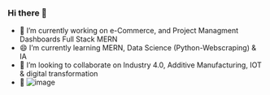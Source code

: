 ### Hi there 👋
- 🔭 I’m currently working on e-Commerce, and Project Managment Dashboards Full Stack MERN
- 😄 I’m currently learning MERN, Data Science (Python-Webscraping) & IA
- 🤔 I’m looking to collaborate on Industry 4.0, Additive Manufacturing, IOT & digital transformation
- 🤔 ![image](https://user-images.githubusercontent.com/75273092/191350949-633b2db2-b17d-446a-bc91-31f5c1ff60f5.png)

<!--

-->













